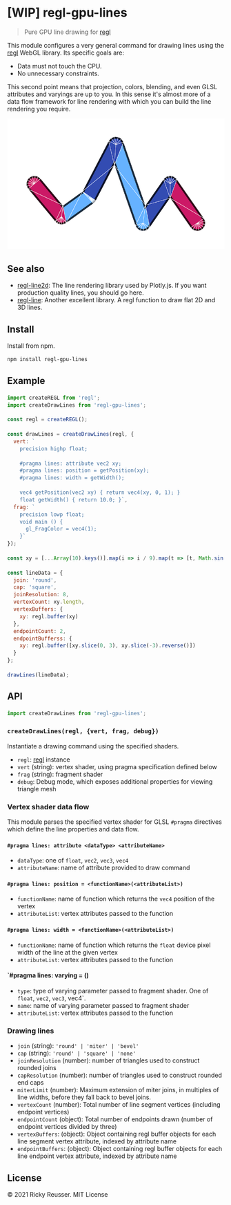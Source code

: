 # [WIP] regl-gpu-lines

> Pure GPU line drawing for [regl](https://github.com/regl-project/regl)

This module configures a very general command for drawing lines using the [regl](https://github.com/regl-project/regl) WebGL library. Its specific goals are:

- Data must not touch the CPU.
- No unnecessary constraints.

This second point means that projection, colors, blending, and even GLSL attributes and varyings are up to you. In this sense it's almost more of a data flow framework for line rendering with which you can build the line rendering you require.

<p align="center">
  <img src="./docs/round.png" alt="Lines with round joins and caps" width="600">
</div>

## See also

- [regl-line2d](https://github.com/gl-vis/regl-line2d): The line rendering library used by Plotly.js. If you want production quality lines, you should go here.
- [regl-line](https://www.npmjs.com/package/regl-line): Another excellent library. A regl function to draw flat 2D and 3D lines.

## Install

Install from npm.

```bash
npm install regl-gpu-lines
```

## Example

```js
import createREGL from 'regl';
import createDrawLines from 'regl-gpu-lines';

const regl = createREGL();

const drawLines = createDrawLines(regl, {
  vert: `
    precision highp float;

    #pragma lines: attribute vec2 xy;
    #pragma lines: position = getPosition(xy);
    #pragma lines: width = getWidth();

    vec4 getPosition(vec2 xy) { return vec4(xy, 0, 1); }
    float getWidth() { return 10.0; }`,
  frag: `
    precision lowp float;
    void main () {
      gl_FragColor = vec4(1);
    }`
});

const xy = [...Array(10).keys()].map(i => i / 9).map(t => [t, Math.sin(t)]);

const lineData = {
  join: 'round',
  cap: 'square',
  joinResolution: 8,
  vertexCount: xy.length,
  vertexBuffers: {
    xy: regl.buffer(xy)
  },
  endpointCount: 2,
  endpointBufferss: {
    xy: regl.buffer([xy.slice(0, 3), xy.slice(-3).reverse()])
  }
};

drawLines(lineData);
```

## API

```js
import createDrawLines from 'regl-gpu-lines';
```

### `createDrawLines(regl, {vert, frag, debug})`

Instantiate a drawing command using the specified shaders.

- `regl`: [regl](https://github.com/regl-project/regl) instance
- `vert` (string): vertex shader, using pragma specification defined below
- `frag` (string): fragment shader
- `debug`: Debug mode, which exposes additional properties for viewing triangle mesh

### Vertex shader data flow

This module parses the specified vertex shader for GLSL `#pragma` directives which define the line properties and data flow.

#### `#pragma lines: attribute <dataType> <attributeName>`
- `dataType`: one of `float`, `vec2`, `vec3`, `vec4`
- `attributeName`: name of attribute provided to draw command

#### `#pragma lines: position = <functionName>(<attributeList>)`
- `functionName`: name of function which returns the `vec4` position of the vertex
- `attributeList`: vertex attributes passed to the function

#### `#pragma lines: width = <functionName>(<attributeList>)`
- `functionName`: name of function which returns the `float` device pixel width of the line at the given vertex
- `attributeList`: vertex attributes passed to the function

#### `#pragma lines: varying <type> <name> = <functionName>(<attributeList>)
- `type`: type of varying parameter passed to fragment shader. One of `float`, `vec2`, `vec3`, vec4`.
- `name`: name of varying parameter passed to fragment shader
- `attributeList`: vertex attributes passed to the function


### Drawing lines

- `join` (string): `'round' | 'miter' | 'bevel'`
- `cap` (string): `'round' | 'square' | 'none'`
- `joinResolution` (number): number of triangles used to construct rounded joins
- `capResolution` (number): number of triangles used to construct rounded end caps
- `miterLimit` (number): Maximum extension of miter joins, in multiples of line widths, before they fall back to bevel joins.
- `vertexCount` (number): Total number of line segment vertices (including endpoint vertices)
- `endpointCount` (object): Total number of endpoints drawn (number of endpoint vertices divided by three)
- `vertexBuffers`: (object): Object containing regl buffer objects for each line segment vertex attribute, indexed by attribute name
- `endpointBuffers`: (object): Object containing regl buffer objects for each line endpoint vertex attribute, indexed by attribute name

## License

&copy; 2021 Ricky Reusser. MIT License
